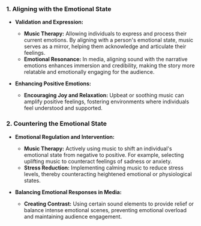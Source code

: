 
### **1. Aligning with the Emotional State**

- **Validation and Expression:**
  - **Music Therapy:** Allowing individuals to express and process their current emotions. By aligning with a person's emotional state, music serves as a mirror, helping them acknowledge and articulate their feelings.
  - **Emotional Resonance:** In media, aligning sound with the narrative emotions enhances immersion and credibility, making the story more relatable and emotionally engaging for the audience.

- **Enhancing Positive Emotions:**
  - **Encouraging Joy and Relaxation:** Upbeat or soothing music can amplify positive feelings, fostering environments where individuals feel understood and supported.

### **2. Countering the Emotional State**

- **Emotional Regulation and Intervention:**
  - **Music Therapy:** Actively using music to shift an individual's emotional state from negative to positive. For example, selecting uplifting music to counteract feelings of sadness or anxiety.
  - **Stress Reduction:** Implementing calming music to reduce stress levels, thereby counteracting heightened emotional or physiological states.

- **Balancing Emotional Responses in Media:**
  - **Creating Contrast:** Using certain sound elements to provide relief or balance intense emotional scenes, preventing emotional overload and maintaining audience engagement.

